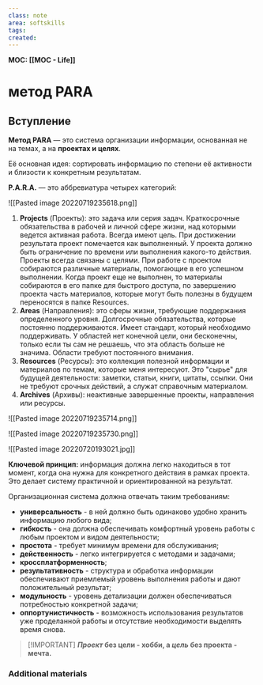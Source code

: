```yaml
---
class: note
area: softskills
tags:
created:
---
```

**MOC: [[MOC - Life]]**

# метод PARA

## Вступление

**Метод PARA** — это система организации информации, основанная не на темах, а на **проектах и целях**.

Её основная идея: сортировать информацию по степени её активности и близости к конкретным результатам.

**P.A.R.A.** — это аббревиатура четырех категорий:

![[Pasted image 20220719235618.png]]

1.  **Projects** (Проекты): это задача или серия задач. Краткосрочные обязательства в рабочей и личной сфере жизни, над которыми ведется активная работа. Всегда имеют цель. При достижении результата проект помечается как выполненный. У проекта должно быть ограничение по времени или выполнения какого-то действия.  Проекты всегда связаны с целями. При работе с проектом собираются различные материалы, помогающие в его успешном выполнении. Когда проект еще не выполнен, то материалы собираются в его папке для быстрого доступа, по завершению проекта часть материалов, которые могут быть полезны в будущем переносятся в папке Resources.
2.  **Areas** (Направления): это сферы жизни, требующие поддержания определенного уровня. Долгосрочные обязательства, которые постоянно поддерживаются. Имеет стандарт, который необходимо поддерживать. У областей нет конечной цели, они бесконечны, только если ты сам не решаешь, что эта область больше не значима. Области требуют постоянного внимания.
3.  **Resources** (Ресурсы): это коллекция полезной информации и материалов по темам, которые меня интересуют. Это "сырье" для будущей деятельности: заметки, статьи, книги, цитаты, ссылки. Они не требуют срочных действий, а служат справочным материалом.
4.  **Archives** (Архивы): неактивные завершенные проекты, направления или ресурсы.

![[Pasted image 20220719235714.png]]

![[Pasted image 20220719235730.png]]

![[Pasted image 20220720193021.jpg]]

**Ключевой принцип:** информация должна легко находиться в тот момент, когда она нужна для конкретного действия в рамках проекта. Это делает систему практичной и ориентированной на результат.

Организационная система должна отвечать таким требованиям:
- **универсальность** - в ней должно быть одинаково удобно хранить информацию любого вида;
- **гибкость** - она должна обеспечивать комфортный уровень работы с любым проектом и видом деятельности;
- **простота** - требует минимум времени для обслуживания;
- **действенность** - легко интегрируется с методами и задачами;
- **кроссплатформенность**;
- **результативность** - структура и обработка информации обеспечивают приемлемый уровень выполнения работы и дают положительный результат;
- **модульность** - уровень детализации должен обеспечиваться потребностью конкретной задачи;
- **оппортунистичность** - возможность использования результатов уже проделанной работы и отсутствие необходимости выделять время снова.

> [!IMPORTANT] **_Проект_ без цели - хобби, а _цель_ без проекта - мечта.**

### Additional materials